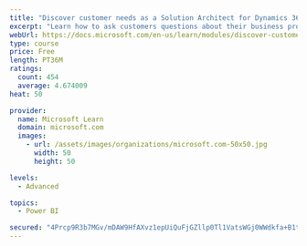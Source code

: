 ```yaml
---
title: "Discover customer needs as a Solution Architect for Dynamics 365 and Power Platform"
excerpt: "Learn how to ask customers questions about their business processes and feature requirements to create a viable solution."
webUrl: https://docs.microsoft.com/en-us/learn/modules/discover-customer-needs/
type: course
price: Free
length: PT36M
ratings:
  count: 454
  average: 4.674009
heat: 50

provider:
  name: Microsoft Learn
  domain: microsoft.com
  images:
    - url: /assets/images/organizations/microsoft.com-50x50.jpg
      width: 50
      height: 50

levels:
  - Advanced

topics:
  - Power BI

secured: "4Prcp9R3b7MGv/mDAW9HfAXvz1epUiQuFjGZllp0Tl1VatsWGj0WWdkfa+B1tUv3yHVo4sDXSx+yhUdvmcxSHw5TN7OtJxSOvjWDBL+uqE1tGoXK2FVesZiR5Wens7Fn8eJIchz86ppktwz8fPZUR3A3BynumEYssCgPQ7elfTfoSU1dhegw3uy3YKyhQPFfwjR2je2Z0UA7GTRFkRAcIap2pDoUot5vWhIOZO99g47b1uIrE0jnWZGJLd6M2PdUefQ6GDuJKOdsaecd5ZmIaXxOW2GlyS0zG9GkO6Xu3LoRevq0/HpPRoXXS2vbIPoAmCEctr4gzWHV2sUfXVeXuexz8smrynrP4OggJknwylBz+ABA11+6C+NqgDgqhJs0SpkQgmZp3Lw2k5lSxx4sLWyrfjN5dvSpdu82Xae7mzY=;gqWBr591OWCxboGDyTMy3Q=="
---
```


